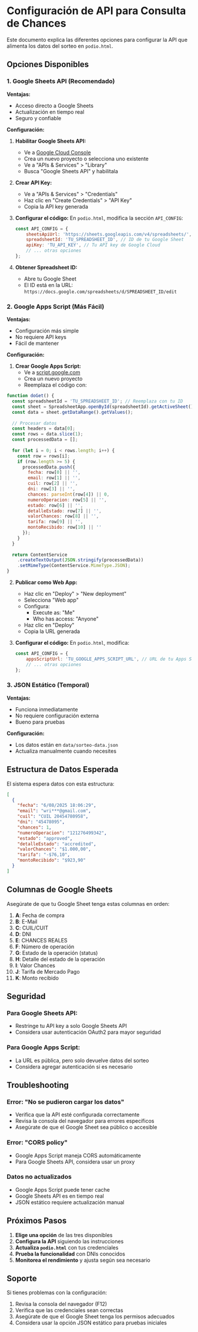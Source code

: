 # Configuración de API para Consulta de Chances

Este documento explica las diferentes opciones para configurar la API que alimenta los datos del sorteo en `podio.html`.

## Opciones Disponibles

### 1. Google Sheets API (Recomendado)

**Ventajas:**
- Acceso directo a Google Sheets
- Actualización en tiempo real
- Seguro y confiable

**Configuración:**

1. **Habilitar Google Sheets API:**
   - Ve a [Google Cloud Console](https://console.cloud.google.com/)
   - Crea un nuevo proyecto o selecciona uno existente
   - Ve a "APIs & Services" > "Library"
   - Busca "Google Sheets API" y habilítala

2. **Crear API Key:**
   - Ve a "APIs & Services" > "Credentials"
   - Haz clic en "Create Credentials" > "API Key"
   - Copia la API key generada

3. **Configurar el código:**
   En `podio.html`, modifica la sección `API_CONFIG`:
   ```javascript
   const API_CONFIG = {
       sheetsApiUrl: 'https://sheets.googleapis.com/v4/spreadsheets/',
       spreadsheetId: 'TU_SPREADSHEET_ID', // ID de tu Google Sheet
       apiKey: 'TU_API_KEY', // Tu API key de Google Cloud
       // ... otras opciones
   };
   ```

4. **Obtener Spreadsheet ID:**
   - Abre tu Google Sheet
   - El ID está en la URL: `https://docs.google.com/spreadsheets/d/SPREADSHEET_ID/edit`

### 2. Google Apps Script (Más Fácil)

**Ventajas:**
- Configuración más simple
- No requiere API keys
- Fácil de mantener

**Configuración:**

1. **Crear Google Apps Script:**
   - Ve a [script.google.com](https://script.google.com/)
   - Crea un nuevo proyecto
   - Reemplaza el código con:

```javascript
function doGet() {
  const spreadsheetId = 'TU_SPREADSHEET_ID'; // Reemplaza con tu ID
  const sheet = SpreadsheetApp.openById(spreadsheetId).getActiveSheet();
  const data = sheet.getDataRange().getValues();
  
  // Procesar datos
  const headers = data[0];
  const rows = data.slice(1);
  const processedData = [];
  
  for (let i = 0; i < rows.length; i++) {
    const row = rows[i];
    if (row.length >= 5) {
      processedData.push({
        fecha: row[0] || '',
        email: row[1] || '',
        cuil: row[2] || '',
        dni: row[3] || '',
        chances: parseInt(row[4]) || 0,
        numeroOperacion: row[5] || '',
        estado: row[6] || '',
        detalleEstado: row[7] || '',
        valorChances: row[8] || '',
        tarifa: row[9] || '',
        montoRecibido: row[10] || ''
      });
    }
  }
  
  return ContentService
    .createTextOutput(JSON.stringify(processedData))
    .setMimeType(ContentService.MimeType.JSON);
}
```

2. **Publicar como Web App:**
   - Haz clic en "Deploy" > "New deployment"
   - Selecciona "Web app"
   - Configura:
     - Execute as: "Me"
     - Who has access: "Anyone"
   - Haz clic en "Deploy"
   - Copia la URL generada

3. **Configurar el código:**
   En `podio.html`, modifica:
   ```javascript
   const API_CONFIG = {
       appsScriptUrl: 'TU_GOOGLE_APPS_SCRIPT_URL', // URL de tu Apps Script
       // ... otras opciones
   };
   ```

### 3. JSON Estático (Temporal)

**Ventajas:**
- Funciona inmediatamente
- No requiere configuración externa
- Bueno para pruebas

**Configuración:**
- Los datos están en `data/sorteo-data.json`
- Actualiza manualmente cuando necesites

## Estructura de Datos Esperada

El sistema espera datos con esta estructura:

```json
[
  {
    "fecha": "6/08/2025 18:06:29",
    "email": "wri***@gmail.com",
    "cuil": "CUIL 20454780958",
    "dni": "45478095",
    "chances": 1,
    "numeroOperacion": "121276499342",
    "estado": "approved",
    "detalleEstado": "accredited",
    "valorChances": "$1.000,00",
    "tarifa": "-$76,10",
    "montoRecibido": "$923,90"
  }
]
```

## Columnas de Google Sheets

Asegúrate de que tu Google Sheet tenga estas columnas en orden:

1. **A**: Fecha de compra
2. **B**: E-Mail
3. **C**: CUIL/CUIT
4. **D**: DNI
5. **E**: CHANCES REALES
6. **F**: Número de operación
7. **G**: Estado de la operación (status)
8. **H**: Detalle del estado de la operación
9. **I**: Valor Chances
10. **J**: Tarifa de Mercado Pago
11. **K**: Monto recibido

## Seguridad

### Para Google Sheets API:
- Restringe tu API key a solo Google Sheets API
- Considera usar autenticación OAuth2 para mayor seguridad

### Para Google Apps Script:
- La URL es pública, pero solo devuelve datos del sorteo
- Considera agregar autenticación si es necesario

## Troubleshooting

### Error: "No se pudieron cargar los datos"
- Verifica que la API esté configurada correctamente
- Revisa la consola del navegador para errores específicos
- Asegúrate de que el Google Sheet sea público o accesible

### Error: "CORS policy"
- Google Apps Script maneja CORS automáticamente
- Para Google Sheets API, considera usar un proxy

### Datos no actualizados
- Google Apps Script puede tener cache
- Google Sheets API es en tiempo real
- JSON estático requiere actualización manual

## Próximos Pasos

1. **Elige una opción** de las tres disponibles
2. **Configura la API** siguiendo las instrucciones
3. **Actualiza `podio.html`** con tus credenciales
4. **Prueba la funcionalidad** con DNIs conocidos
5. **Monitorea el rendimiento** y ajusta según sea necesario

## Soporte

Si tienes problemas con la configuración:
1. Revisa la consola del navegador (F12)
2. Verifica que las credenciales sean correctas
3. Asegúrate de que el Google Sheet tenga los permisos adecuados
4. Considera usar la opción JSON estático para pruebas iniciales 